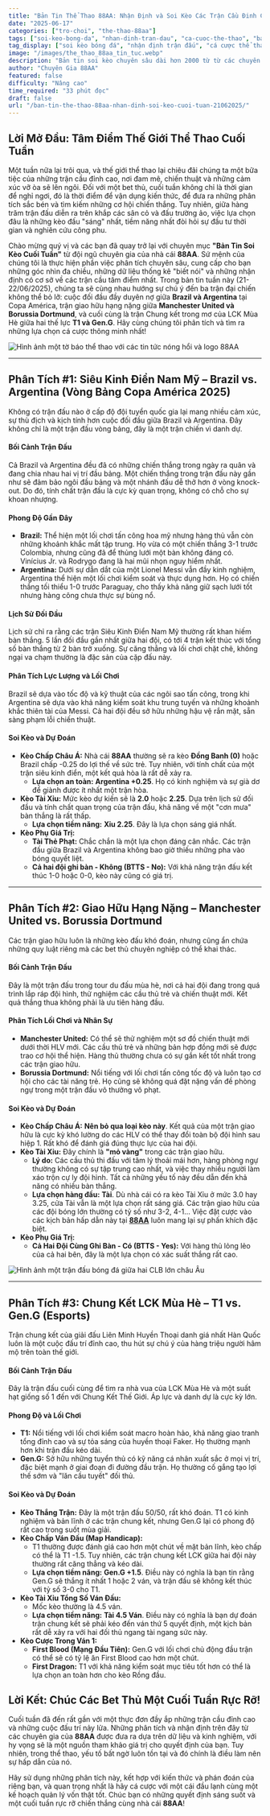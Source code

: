 ```yaml
---
title: "Bản Tin Thể Thao 88AA: Nhận Định và Soi Kèo Các Trận Cầu Đinh Cuối Tuần (21-22/06/2025)"
date: "2025-06-17"
categories: ["tro-choi", "the-thao-88aa"]
tags: ["soi-keo-bong-da", "nhan-dinh-tran-dau", "ca-cuoc-the-thao", "ban-tin-88aa", "keo-copa-america", "keo-esports", "nha-cai-uy-tin"]
tag_display: ["soi kèo bóng đá", "nhận định trận đấu", "cá cược thể thao", "bản tin 88aa", "kèo copa america", "kèo esports", "nhà cái uy tín"]
image: "/images/the_thao_88aa_tin_tuc.webp"
description: "Bản tin soi kèo chuyên sâu dài hơn 2000 từ từ các chuyên gia 88AA cho cuối tuần 21-22/06/2025. Phân tích chi tiết và dự đoán các trận cầu đinh: Siêu kinh điển Brazil vs Argentina, đại chiến giao hữu Man Utd vs Dortmund và Chung kết LCK T1 vs Gen.G."
author: "Chuyên Gia 88AA"
featured: false
difficulty: "Nâng cao"
time_required: "33 phút đọc"
draft: false
url: "/ban-tin-the-thao-88aa-nhan-dinh-soi-keo-cuoi-tuan-21062025/"
---
```


## Lời Mở Đầu: Tâm Điểm Thế Giới Thể Thao Cuối Tuần

Một tuần nữa lại trôi qua, và thế giới thể thao lại chiêu đãi chúng ta một bữa tiệc của những trận cầu đỉnh cao, nơi đam mê, chiến thuật và những cảm xúc vỡ òa sẽ lên ngôi. Đối với một bet thủ, cuối tuần không chỉ là thời gian để nghỉ ngơi, đó là thời điểm để vận dụng kiến thức, để đưa ra những phân tích sắc bén và tìm kiếm những cơ hội chiến thắng. Tuy nhiên, giữa hàng trăm trận đấu diễn ra trên khắp các sân cỏ và đấu trường ảo, việc lựa chọn đâu là những kèo đấu "sáng" nhất, tiềm năng nhất đòi hỏi sự đầu tư thời gian và nghiên cứu công phu.

Chào mừng quý vị và các bạn đã quay trở lại với chuyên mục **"Bản Tin Soi Kèo Cuối Tuần"** từ đội ngũ chuyên gia của nhà cái **88AA**. Sứ mệnh của chúng tôi là thực hiện phần việc phân tích chuyên sâu, cung cấp cho bạn những góc nhìn đa chiều, những dữ liệu thống kê "biết nói" và những nhận định có cơ sở về các trận cầu tâm điểm nhất. Trong bản tin tuần này (21-22/06/2025), chúng ta sẽ cùng nhau hướng sự chú ý đến ba trận đại chiến không thể bỏ lỡ: cuộc đối đầu đầy duyên nợ giữa **Brazil và Argentina** tại Copa América, trận giao hữu hạng nặng giữa **Manchester United và Borussia Dortmund**, và cuối cùng là trận Chung kết trong mơ của LCK Mùa Hè giữa hai thế lực **T1 và Gen.G**. Hãy cùng chúng tôi phân tích và tìm ra những lựa chọn cá cược thông minh nhất!

![Hình ảnh một tờ báo thể thao với các tin tức nóng hổi và logo 88AA](/images/the_thao_88aa_tin_tuc.webp)

---

## Phân Tích #1: Siêu Kinh Điển Nam Mỹ – Brazil vs. Argentina (Vòng Bảng Copa América 2025)

Không có trận đấu nào ở cấp độ đội tuyển quốc gia lại mang nhiều cảm xúc, sự thù địch và kịch tính hơn cuộc đối đầu giữa Brazil và Argentina. Đây không chỉ là một trận đấu vòng bảng, đây là một trận chiến vì danh dự.

#### **Bối Cảnh Trận Đấu**
Cả Brazil và Argentina đều đã có những chiến thắng trong ngày ra quân và đang chia nhau hai vị trí đầu bảng. Một chiến thắng trong trận đấu này gần như sẽ đảm bảo ngôi đầu bảng và một nhánh đấu dễ thở hơn ở vòng knock-out. Do đó, tính chất trận đấu là cực kỳ quan trọng, không có chỗ cho sự khoan nhượng.

#### **Phong Độ Gần Đây**
* **Brazil:** Thể hiện một lối chơi tấn công hoa mỹ nhưng hàng thủ vẫn còn những khoảnh khắc mất tập trung. Họ vừa có một chiến thắng 3-1 trước Colombia, nhưng cũng đã để thủng lưới một bàn không đáng có. Vinícius Jr. và Rodrygo đang là hai mũi nhọn nguy hiểm nhất.
* **Argentina:** Dưới sự dẫn dắt của một Lionel Messi vẫn đầy kinh nghiệm, Argentina thể hiện một lối chơi kiểm soát và thực dụng hơn. Họ có chiến thắng tối thiểu 1-0 trước Paraguay, cho thấy khả năng giữ sạch lưới tốt nhưng hàng công chưa thực sự bùng nổ.

#### **Lịch Sử Đối Đầu**
Lịch sử chỉ ra rằng các trận Siêu Kinh Điển Nam Mỹ thường rất khan hiếm bàn thắng. 5 lần đối đầu gần nhất giữa hai đội, có tới 4 trận kết thúc với tổng số bàn thắng từ 2 bàn trở xuống. Sự căng thẳng và lối chơi chặt chẽ, không ngại va chạm thường là đặc sản của cặp đấu này.

#### **Phân Tích Lực Lượng và Lối Chơi**
Brazil sẽ dựa vào tốc độ và kỹ thuật của các ngôi sao tấn công, trong khi Argentina sẽ dựa vào khả năng kiểm soát khu trung tuyến và những khoảnh khắc thiên tài của Messi. Cả hai đội đều sở hữu những hậu vệ rắn mặt, sẵn sàng phạm lỗi chiến thuật.

#### **Soi Kèo và Dự Đoán**
* **Kèo Chấp Châu Á:** Nhà cái **88AA** thường sẽ ra kèo **Đồng Banh (0)** hoặc Brazil chấp -0.25 do lợi thế về sức trẻ. Tuy nhiên, với tính chất của một trận siêu kinh điển, một kết quả hòa là rất dễ xảy ra.
    * **Lựa chọn an toàn:** **Argentina +0.25**. Họ có kinh nghiệm và sự già dơ để giành được ít nhất một trận hòa.
* **Kèo Tài Xỉu:** Mức kèo dự kiến sẽ là **2.0** hoặc **2.25**. Dựa trên lịch sử đối đầu và tính chất quan trọng của trận đấu, khả năng về một "cơn mưa" bàn thắng là rất thấp.
    * **Lựa chọn tiềm năng:** **Xỉu 2.25**. Đây là lựa chọn sáng giá nhất.
* **Kèo Phụ Giá Trị:**
    * **Tài Thẻ Phạt:** Chắc chắn là một lựa chọn đáng cân nhắc. Các trận đấu giữa Brazil và Argentina không bao giờ thiếu những pha vào bóng quyết liệt.
    * **Cả hai đội ghi bàn - Không (BTTS - No):** Với khả năng trận đấu kết thúc 1-0 hoặc 0-0, kèo này cũng có giá trị.

---

## Phân Tích #2: Giao Hữu Hạng Nặng – Manchester United vs. Borussia Dortmund

Các trận giao hữu luôn là những kèo đấu khó đoán, nhưng cũng ẩn chứa những quy luật riêng mà các bet thủ chuyên nghiệp có thể khai thác.

#### **Bối Cảnh Trận Đấu**
Đây là một trận đấu trong tour du đấu mùa hè, nơi cả hai đội đang trong quá trình lắp ráp đội hình, thử nghiệm các cầu thủ trẻ và chiến thuật mới. Kết quả thắng thua không phải là ưu tiên hàng đầu.

#### **Phân Tích Lối Chơi và Nhân Sự**
* **Manchester United:** Có thể sẽ thử nghiệm một sơ đồ chiến thuật mới dưới thời HLV mới. Các cầu thủ trẻ và những bản hợp đồng mới sẽ được trao cơ hội thể hiện. Hàng thủ thường chưa có sự gắn kết tốt nhất trong các trận giao hữu.
* **Borussia Dortmund:** Nổi tiếng với lối chơi tấn công tốc độ và luôn tạo cơ hội cho các tài năng trẻ. Họ cũng sẽ không quá đặt nặng vấn đề phòng ngự trong một trận đấu vô thưởng vô phạt.

#### **Soi Kèo và Dự Đoán**
* **Kèo Chấp Châu Á:** **Nên bỏ qua loại kèo này**. Kết quả của một trận giao hữu là cực kỳ khó lường do các HLV có thể thay đổi toàn bộ đội hình sau hiệp 1. Rất khó để đánh giá đúng thực lực của hai đội.
* **Kèo Tài Xỉu:** Đây chính là **"mỏ vàng"** trong các trận giao hữu.
    * **Lý do:** Các cầu thủ thi đấu với tâm lý thoải mái hơn, hàng phòng ngự thường không có sự tập trung cao nhất, và việc thay nhiều người làm xáo trộn cự ly đội hình. Tất cả những yếu tố này đều dẫn đến khả năng có nhiều bàn thắng.
    * **Lựa chọn hàng đầu:** **Tài**. Dù nhà cái có ra kèo Tài Xỉu ở mức 3.0 hay 3.25, cửa Tài vẫn là một lựa chọn rất sáng giá. Các trận giao hữu của các đội bóng lớn thường có tỷ số như 3-2, 4-1... Việc đặt cược vào các kịch bản hấp dẫn này tại [**88AA**](https://88aa.com.co "88AA") luôn mang lại sự phấn khích đặc biệt.
* **Kèo Phụ Giá Trị:**
    * **Cả Hai Đội Cùng Ghi Bàn - Có (BTTS - Yes):** Với hàng thủ lỏng lẻo của cả hai bên, đây là một lựa chọn có xác suất thắng rất cao.

![Hình ảnh một trận đấu bóng đá giữa hai CLB lớn châu Âu](/images/the_thao_88aa_giai_dau.webp)

---

## Phân Tích #3: Chung Kết LCK Mùa Hè – T1 vs. Gen.G (Esports)

Trận chung kết của giải đấu Liên Minh Huyền Thoại danh giá nhất Hàn Quốc luôn là một cuộc đấu trí đỉnh cao, thu hút sự chú ý của hàng triệu người hâm mộ trên toàn thế giới.

#### **Bối Cảnh Trận Đấu**
Đây là trận đấu cuối cùng để tìm ra nhà vua của LCK Mùa Hè và một suất hạt giống số 1 đến với Chung Kết Thế Giới. Áp lực và danh dự là cực kỳ lớn.

#### **Phong Độ và Lối Chơi**
* **T1:** Nổi tiếng với lối chơi kiểm soát macro hoàn hảo, khả năng giao tranh tổng đỉnh cao và sự tỏa sáng của huyền thoại Faker. Họ thường mạnh hơn khi trận đấu kéo dài.
* **Gen.G:** Sở hữu những tuyển thủ có kỹ năng cá nhân xuất sắc ở mọi vị trí, đặc biệt mạnh ở giai đoạn đi đường đầu trận. Họ thường cố gắng tạo lợi thế sớm và "lăn cầu tuyết" đối thủ.

#### **Soi Kèo và Dự Đoán**
* **Kèo Thắng Trận:** Đây là một trận đấu 50/50, rất khó đoán. T1 có kinh nghiệm và bản lĩnh ở các trận chung kết, nhưng Gen.G lại có phong độ rất cao trong suốt mùa giải.
* **Kèo Chấp Ván Đấu (Map Handicap):**
    * T1 thường được đánh giá cao hơn một chút về mặt bản lĩnh, kèo chấp có thể là T1 -1.5. Tuy nhiên, các trận chung kết LCK giữa hai đội này thường rất căng thẳng và kéo dài.
    * **Lựa chọn tiềm năng:** **Gen.G +1.5**. Điều này có nghĩa là bạn tin rằng Gen.G sẽ thắng ít nhất 1 hoặc 2 ván, và trận đấu sẽ không kết thúc với tỷ số 3-0 cho T1.
* **Kèo Tài Xỉu Tổng Số Ván Đấu:**
    * Mốc kèo thường là 4.5 ván.
    * **Lựa chọn tiềm năng:** **Tài 4.5 Ván**. Điều này có nghĩa là bạn dự đoán trận chung kết sẽ phải kéo đến ván thứ 5 quyết định, một kịch bản rất dễ xảy ra với hai đối thủ ngang tài ngang sức này.
* **Kèo Cược Trong Ván 1:**
    * **First Blood (Mạng Đầu Tiên):** Gen.G với lối chơi chủ động đầu trận có thể sẽ có tỷ lệ ăn First Blood cao hơn một chút.
    * **First Dragon:** T1 với khả năng kiểm soát mục tiêu tốt hơn có thể là lựa chọn an toàn hơn cho kèo Rồng đầu.

## Lời Kết: Chúc Các Bet Thủ Một Cuối Tuần Rực Rỡ!

Cuối tuần đã đến rất gần với một thực đơn đầy ắp những trận cầu đỉnh cao và những cuộc đấu trí nảy lửa. Những phân tích và nhận định trên đây từ các chuyên gia của **88AA** được đưa ra dựa trên dữ liệu và kinh nghiệm, với hy vọng sẽ là một nguồn tham khảo giá trị cho quyết định của bạn. Tuy nhiên, trong thể thao, yếu tố bất ngờ luôn tồn tại và đó chính là điều làm nên sự hấp dẫn của nó.

Hãy sử dụng những phân tích này, kết hợp với kiến thức và phán đoán của riêng bạn, và quan trọng nhất là hãy cá cược với một cái đầu lạnh cùng một kế hoạch quản lý vốn thật tốt. Chúc bạn có những quyết định sáng suốt và một cuối tuần rực rỡ chiến thắng cùng nhà cái **88AA**!